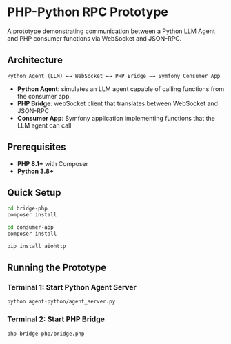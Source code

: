 # PHP-Python RPC Prototype

A prototype demonstrating communication between a Python LLM Agent and PHP consumer functions via WebSocket and JSON-RPC.

## Architecture

```
Python Agent (LLM) ←→ WebSocket ←→ PHP Bridge ←→ Symfony Consumer App
```

- **Python Agent**: simulates an LLM agent capable of calling functions from the consumer app.
- **PHP Bridge**: webSocket client that translates between WebSocket and JSON-RPC
- **Consumer App**: Symfony application implementing functions that the LLM agent can call

## Prerequisites

- **PHP 8.1+** with Composer
- **Python 3.8+**

## Quick Setup

```bash
cd bridge-php
composer install

cd consumer-app
composer install

pip install aiohttp
```

## Running the Prototype

### Terminal 1: Start Python Agent Server

```bash
python agent-python/agent_server.py
```



### Terminal 2: Start PHP Bridge

```bash
php bridge-php/bridge.php
```